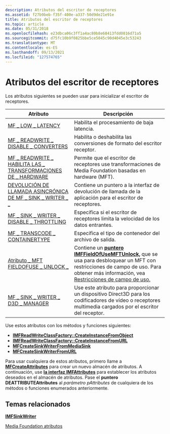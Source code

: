 ```yaml
---
description: Atributos del escritor de receptores
ms.assetid: f27b9beb-f35f-400e-a337-50d9de21e91e
title: Atributos del escritor de receptores
ms.topic: article
ms.date: 05/31/2018
ms.openlocfilehash: e23dbca06c3ff1a4ac80b8e68413fdd0816d71a5
ms.sourcegitcommit: d75fc10b9f0825bbe5ce5045c90d4045e3c53243
ms.translationtype: MT
ms.contentlocale: es-ES
ms.lasthandoff: 09/13/2021
ms.locfileid: "127574765"
---
```

# <a name="sink-writer-attributes"></a>Atributos del escritor de receptores

Los atributos siguientes se pueden usar para inicializar el escritor de receptores.



| Atributo                                                                                  | Descripción                                                                                                                                                                                                                        |
|--------------------------------------------------------------------------------------------|------------------------------------------------------------------------------------------------------------------------------------------------------------------------------------------------------------------------------------|
| [MF \_ LOW \_ LATENCY](mf-low-latency.md)                                                     | Habilita el procesamiento de baja latencia.                                                                                                                                                                                                    |
| [MF \_ READWRITE \_ DISABLE \_ CONVERTERS](mf-readwrite-disable-converters.md)                  | Habilita o deshabilita las conversiones de formato del escritor receptor.                                                                                                                                                                         |
| [MF \_ READWRITE \_ HABILITA LAS \_ TRANSFORMACIONES DE \_ HARDWARE](mf-readwrite-enable-hardware-transforms.md) | Permite que el escritor de receptores use transformaciones de Media Foundation basadas en hardware (MFT).                                                                                                                                                  |
| [DEVOLUCIÓN DE LLAMADA ASINCRÓNICA DE MF \_ SINK \_ WRITER \_ \_](mf-sink-writer-async-callback.md)                     | Contiene un puntero a la interfaz de devolución de llamada de la aplicación para el escritor de receptores.                                                                                                                                                    |
| [MF \_ SINK \_ WRITER \_ DISABLE \_ THROTTLING](mf-sink-writer-disable-throttling.md)             | Especifica si el escritor de receptores limita la velocidad de los datos entrantes.                                                                                                                                                                |
| [MF \_ TRANSCODE \_ CONTAINERTYPE](mf-transcode-containertype.md)                             | Especifica el tipo de contenedor del archivo de salida.                                                                                                                                                                                   |
| [Atributo \_ MFT FIELDOFUSE \_ UNLOCK \_](mft-fieldofuse-unlock-attribute.md)                  | Contiene un [**puntero IMFFieldOfUseMFTUnlock,**](/windows/desktop/api/mfidl/nn-mfidl-imffieldofusemftunlock) que se usa para desbloquear un MFT con restricciones de campo de uso. Para obtener más información, vea [Restricciones de campo de uso.](field-of-use-restrictions.md) |
| [MF \_ SINK \_ WRITER \_ D3D \_ MANAGER](mf-sink-writer-d3d-manager.md)                           | Use este atributo para proporcionar un dispositivo Direct3D para los codificadores de vídeo o receptores multimedia cargados por el escritor del receptor.                                                                                                                   |



 

Use estos atributos con los métodos y funciones siguientes:

-   [**IMFReadWriteClassFactory::CreateInstanceFromObject**](/windows/desktop/api/mfreadwrite/nf-mfreadwrite-imfreadwriteclassfactory-createinstancefromobject)
-   [**IMFReadWriteClassFactory::CreateInstanceFromURL**](/windows/desktop/api/mfreadwrite/nf-mfreadwrite-imfreadwriteclassfactory-createinstancefromurl)
-   [**MFCreateSinkWriterFromMediaSink**](/windows/desktop/api/mfreadwrite/nf-mfreadwrite-mfcreatesinkwriterfrommediasink)
-   [**MFCreateSinkWriterFromURL**](/windows/desktop/api/mfreadwrite/nf-mfreadwrite-mfcreatesinkwriterfromurl)

Para usar cualquiera de estos atributos, primero llame a [**MFCreateAttributes**](/windows/desktop/api/mfapi/nf-mfapi-mfcreateattributes) para crear un nuevo almacén de atributos. A continuación, use [**la interfaz IMFAttributes**](/windows/desktop/api/mfobjects/nn-mfobjects-imfattributes) para establecer los atributos deseados en el almacén de atributos. Pase el **puntero DEATTRIBUTEAttributes** al *parámetro pAttributes* de cualquiera de los métodos o funciones enumerados anteriormente.

## <a name="related-topics"></a>Temas relacionados

<dl> <dt>

[**IMFSinkWriter**](/windows/desktop/api/mfreadwrite/nn-mfreadwrite-imfsinkwriter)
</dt> <dt>

[Media Foundation atributos](media-foundation-attributes.md)
</dt> </dl>

 

 



